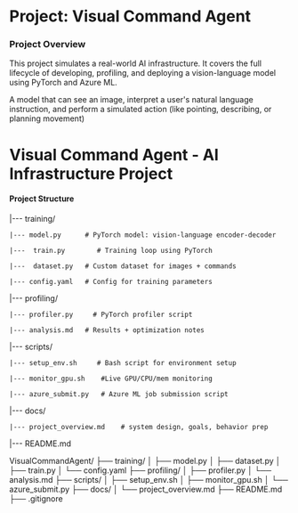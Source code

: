 # Project: Visual Command Agent

### Project Overview

This project simulates a real-world AI infrastructure. It covers the full lifecycle of developing, profiling, and deploying a vision-language model using PyTorch and Azure ML.

A model that can see an image, interpret a user's natural language instruction, and perform a simulated action (like pointing, describing, or planning movement)

# Visual Command Agent - AI Infrastructure Project

#### Project Structure

|--- training/

    |--- model.py      # PyTorch model: vision-language encoder-decoder

    |---  train.py        # Training loop using PyTorch

    |---  dataset.py   # Custom dataset for images + commands

    |--- config.yaml   # Config for training parameters

|--- profiling/

    |--- profiler.py     # PyTorch profiler script

    |--- analysis.md   # Results + optimization notes

|--- scripts/

    |--- setup_env.sh     # Bash script for environment setup

    |--- monitor_gpu.sh    #Live GPU/CPU/mem monitoring

    |--- azure_submit.py   # Azure ML job submission script

|--- docs/

    |--- project_overview.md    # system design, goals, behavior prep

|--- README.md

VisualCommandAgent/
├── training/
│   ├── model.py
│   ├── dataset.py
│   ├── train.py
│   └── config.yaml
├── profiling/
│   ├── profiler.py
│   └── analysis.md
├── scripts/
│   ├── setup_env.sh
│   ├── monitor_gpu.sh
│   └── azure_submit.py
├── docs/
│   └── project_overview.md
├── README.md
├── .gitignore
